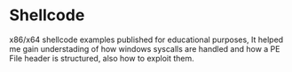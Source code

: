 # Shellcode
x86/x64 shellcode examples published for educational purposes, It helped me gain understading of how windows syscalls are handled and how a PE File header is structured, also how to exploit them.
